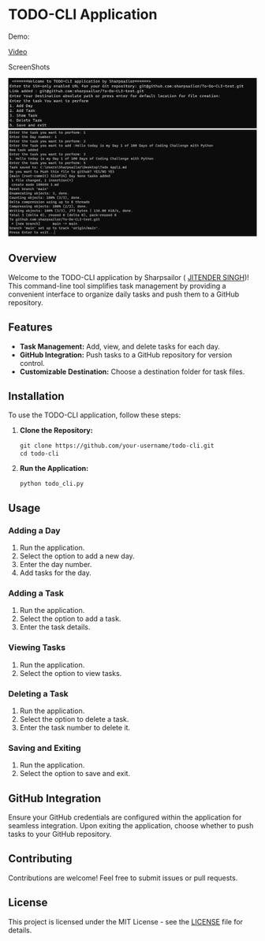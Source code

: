 # TODO-CLI Application 
Demo:

[Video](C:\Users\Sharpsailor\Downloads\ToDo_CLI.mp4)

ScreenShots

![Alt text](image.png)
![Alt text](image-1.png)
## Overview

Welcome to the TODO-CLI application by Sharpsailor ( [JITENDER SINGH](https://www.linkedin.com/in/sharpsailor/))! This command-line tool simplifies task management by providing a convenient interface to organize daily tasks and push them to a GitHub repository.

## Features

- **Task Management:** Add, view, and delete tasks for each day.
- **GitHub Integration:** Push tasks to a GitHub repository for version control.
- **Customizable Destination:** Choose a destination folder for task files.

## Installation

To use the TODO-CLI application, follow these steps:

1. **Clone the Repository:**
   ```
   git clone https://github.com/your-username/todo-cli.git
   cd todo-cli
    ```
2. **Run the Application:**
    
    ```
    python todo_cli.py

    ```

## Usage

### Adding a Day
1. Run the application.
2. Select the option to add a new day.
3. Enter the day number.
4. Add tasks for the day.

### Adding a Task
1. Run the application.
2. Select the option to add a task.
3. Enter the task details.

### Viewing Tasks
1. Run the application.
2. Select the option to view tasks.

### Deleting a Task
1. Run the application.
2. Select the option to delete a task.
3. Enter the task number to delete it.

### Saving and Exiting
1. Run the application.
2. Select the option to save and exit.

## GitHub Integration

Ensure your GitHub credentials are configured within the application for seamless integration. Upon exiting the application, choose whether to push tasks to your GitHub repository.

## Contributing

Contributions are welcome! Feel free to submit issues or pull requests.

## License

This project is licensed under the MIT License - see the [LICENSE](LICENSE) file for details.
